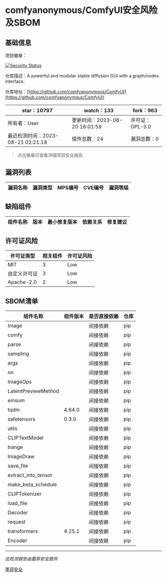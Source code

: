 # comfyanonymous/ComfyUI安全风险及SBOM

## 基础信息

项目徽章：

[![Security Status](https://www.murphysec.com/platform3/v31/badge/1693327303109271552.svg)](https://www.murphysec.com/console/report/1693327302861807616/1693327303109271552)

仓库描述：A powerful and modular stable diffusion GUI with a graph/nodes interface.

仓库地址：[https://github.com/comfyanonymous/ComfyUI](https://github.com/comfyanonymous/ComfyUI)

| star：10797 | watch：133 | fork：963 |
| ----------- | -------------- | ------------ |
| 所有者：User | 更新时间：2023-08-20 16:01:59 | 许可证：GPL-3.0 |
| 最近检测时间：2023-08-21 02:21:18 | 组件总数：24 | 漏洞总数：0 |

> 点击徽章可查看详细项目安全报告



## 漏洞列表

| 漏洞名称 | 漏洞类型 | MPS编号 | CVE编号 | 漏洞等级 |
| ------- | ------ | ------- | ------ | ----- |





## 缺陷组件

| 组件名称 | 版本 | 最小修复版本 | 依赖关系 | 修复建议 |
| -------- | ---- | ------------ | -------- | -------- |





## 许可证风险

| 许可证类型 | 相关组件 | 许可证风险 |
| ---------- | -------- | ---------- |
|MIT|3|Low|
|自定义许可证|3|Low|
|Apache-2.0|2|Low|




## SBOM清单

| 组件名称 | 组件版本 | 是否直接依赖 | 仓库 |
| -------- | -------- | ------------ | ---- |
|Image||间接依赖|pip|
|comfy||间接依赖|pip|
|parse||间接依赖|pip|
|sampling||间接依赖|pip|
|args||间接依赖|pip|
|nn||间接依赖|pip|
|ImageOps||间接依赖|pip|
|LatentPreviewMethod||间接依赖|pip|
|einsum||间接依赖|pip|
|tqdm|4.64.0|间接依赖|pip|
|safetensors|0.3.0|间接依赖|pip|
|utils||间接依赖|pip|
|CLIPTextModel||间接依赖|pip|
|trange||间接依赖|pip|
|ImageDraw||间接依赖|pip|
|save_file||间接依赖|pip|
|extract_into_tensor||间接依赖|pip|
|make_beta_schedule||间接依赖|pip|
|CLIPTokenizer||间接依赖|pip|
|load_file||间接依赖|pip|
|Decoder||间接依赖|pip|
|request||间接依赖|pip|
|transformers|4.25.1|间接依赖|pip|
|Encoder||间接依赖|pip|


------

*此检测报告由墨菲安全提供*

[墨菲安全](www.murphysec.com)